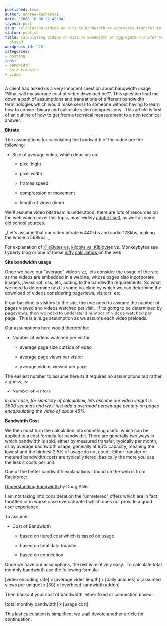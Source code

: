 ```yaml
---
published: true
author: andrew-kucharski
date: '2008-10-06 22:42:04'
layout: post
slug: calculating-videos-on-site-to-bandwidth-or-aggregate-transfer-to-cost-of-video-played
status: publish
title: Calculating Videos on site to Bandwidth or Aggregate Transfer to cost of video
  played
wordpress_id: '25'
categories:
- hosting
tags:
- bandwidth
- data transfer
- video
---
```


A client had asked us a very innocent question about bandwidth usage "What will my average cost of video download be?".  This question lead me down a path of assumptions and translations of different bandwidth terminologies which would make sense to someone without having to learn how to convert binary and calculate video compressions.  This article is first of an outline of how to get from a technical measurement to a non technical answer.

**Bitrate**

The assumptions for calculating the bandwidth of the video are the following:



	
  * Size of average video, which depends on:

	
    * pixel hight

	
    * pixel width

	
    * frames speed

	
    * compression or movement

	
    * length of video (time)





We'll assume video bitstream is understood, there are lots of resources on the web which cover this topic, most widely [adobe itself](http://livedocs.adobe.com/flash/9.0/flvencoder/wwhelp/wwhimpl/common/html/wwhelp.htm?context=LiveDocs_NoParts&file=FLV_01.html), as well as some [old school ](http://sorenson-usa.com/vbe/index.html)sources.

_Let's assume that our video bitrate is 440kbs and audio 128kbs, making the whole a 568kbs. _

For explanation of [KiloBytes vs. kilobits vs. Kibibyte](http://www.lyberty.com/encyc/articles/kb_kilobytes.html)s vs. Monkeybytes see Lyberty blog or one of these [nifty](http://www.valkaryn.net/bwcalc/) [calculators ](http://www.ibeast.com/content/tools/band-calc.asp)on the web.

**Site bandwidth usage**

Once we have our "average" video size, lets consider the usage of the site, as the videos are embedded in a webiste, whose pages also incorporate images, javascript, css, etc, adding to the bandiwdth requirements.  So what we need to determine next is some baseline by which we can determine the download of videos considering pageviews, visitors, etc.

If our baseline is visitors to the site, then we need to assume the number of pages viewed and videos watched per visit.   If its going to be determined by pageviews, then we need to understand number of videos watched per page.  This is a huge assumption as we assume each video preloads.

Our assumptions here would therefor be:



	
  * Number of videos watched per visitor

	
    * average page size outside of video

	
    * average page views per visitor

	
    * average videos viewed per page





The easiest number to assume here as it requires no assumptions but rather a guess, is:

	
  * Number of visitors


_In our case, for simplicty of calculation, lets assume our video lenght is 3600 seconds and we'll just add a overhead percentage penalty on pages encapsulating the video of about 45%._

**Bandwidth Cost**

We then must turn the calculation into something useful which can be applied to a cost formula for bandwidth.  There are generally two ways in which bandwidth is sold, either by measured transfer, typically per month, or by average badnwidth usage, generally at 95% capacity, meaning the lowest and the highest 2.5% of usage do not count.  Either transfer or metered bandwidth costs are typically tiered, basically the more you use the less it costs per unit.

One of the better bandwidth explanations I found on the web is from Rackforce:

[Understanding Bandwidth ](http://www.rackforce.com/blog/2006/11/03/understanding-bandwidth/)by Doug Alder

I am not taking into consideration the "unmetered" offers which are in fact throttled or in worse case oversaturated which does not provide a good user experience.

To assume:



	
  * Cost of Bandwidth

	
    * based on tiered cost which is based on usage

	
    * based on total data transfer

	
    * based on connection





Once we have our assumptions, the rest is relatively easy.  To calculate total monthly bandwidth use the following formula:

[video encoding rate] x [average video length] x [daily uniques] x [assumed views per unique] x [30] x [overhead bandwidth addon]

Then backout your cost of bandwidth, either fixed or connection based:

[total monthly bandwidth] x [usage cost]

This last calculation is simplified, we shall devote another article for continuation.
